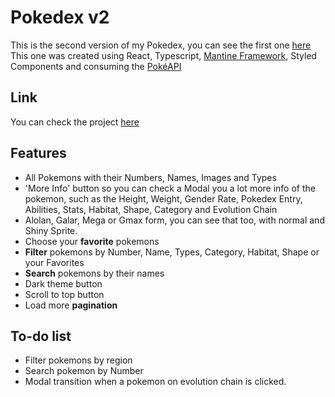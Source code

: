 # Pokedex v2
This is the second version of my Pokedex, you can see the first one [here](https://github.com/renatomcc/pokedex)
This one was created using React, Typescript, [Mantine Framework](https://mantine.dev), Styled Components and consuming the [PokéAPI](https://pokeapi.co)

## Link
You can check the project [here](https://pokedex-renatomcc.netlify.app)

## Features
* All Pokemons with their Numbers, Names, Images and Types
* 'More Info' button so you can check a Modal you a lot more info of the pokemon, such as the Height, Weight, Gender Rate, Pokedex Entry, Abilities, Stats, Habitat, Shape, Category and Evolution Chain
* Alolan, Galar, Mega or Gmax form, you can see that too, with normal and Shiny Sprite.
* Choose your **favorite** pokemons
* **Filter** pokemons by Number, Name, Types, Category, Habitat, Shape or your Favorites
* **Search** pokemons by their names
* Dark theme button
* Scroll to top button
* Load more **pagination**


## To-do list
* Filter pokemons by region
* Search pokemon by Number
* Modal transition when a pokemon on evolution chain is clicked.
